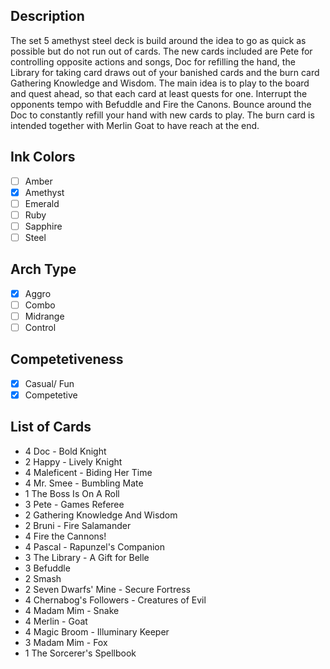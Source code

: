 ## Description

The set 5 amethyst steel deck is build around the idea to go as quick as possible but do not run out of cards. The new cards included are Pete for controlling opposite actions and songs, Doc for refilling the hand, the Library for taking card draws out of your banished cards and the burn card Gathering Knowledge and Wisdom. The main idea is to play to the board and quest ahead, so that each card at least quests for one. Interrupt the opponents tempo with Befuddle and Fire the Canons. Bounce around the Doc to constantly refill your hand with new cards to play. The burn card is intended together with Merlin Goat to have reach at the end.

## Ink Colors

- [ ] Amber
- [x] Amethyst
- [ ] Emerald
- [ ] Ruby
- [ ] Sapphire
- [ ] Steel

## Arch Type

- [x] Aggro
- [ ] Combo
- [ ] Midrange
- [ ] Control

## Competetiveness

- [x] Casual/ Fun
- [x] Competetive

## List of Cards

- 4 Doc - Bold Knight
- 2 Happy - Lively Knight
- 4 Maleficent - Biding Her Time
- 4 Mr. Smee - Bumbling Mate
- 1 The Boss Is On A Roll
- 3 Pete - Games Referee
- 2 Gathering Knowledge And Wisdom
- 2 Bruni - Fire Salamander
- 4 Fire the Cannons!
- 4 Pascal - Rapunzel's Companion
- 3 The Library - A Gift for Belle
- 3 Befuddle
- 2 Smash
- 2 Seven Dwarfs' Mine - Secure Fortress
- 4 Chernabog's Followers - Creatures of Evil
- 4 Madam Mim - Snake
- 4 Merlin - Goat
- 4 Magic Broom - Illuminary Keeper
- 3 Madam Mim - Fox
- 1 The Sorcerer's Spellbook
